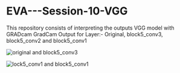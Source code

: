 # EVA---Session-10-VGG
This repository consists of interpreting the outputs VGG model with GRADcam
GradCam Output for Layer:- Original, block5_conv3, block5_conv2 and block5_conv1

![original and block5_conv3]("https://raw.githubusercontent.com/KillerStrike17/EVA---Session-10-VGG/ed0577f1535a25182a1678bc14039f768ca98cb7/grad1.png")

![lock5_conv1 and block5_conv1]("https://github.com/KillerStrike17/EVA---Session-10-VGG/blob/master/grad2.png")
